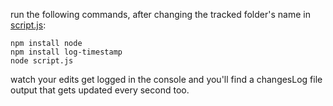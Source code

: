 run the following commands, after changing the tracked folder's name in [script.js](https://github.com/habibayman/CST-assignments/blob/filewatcher-nodejs/File-Watcher/script.js):

```shell
npm install node
npm install log-timestamp
node script.js
```

watch your edits get logged in the console and you'll find a changesLog file output that gets updated every second too.

